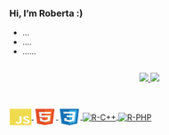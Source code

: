 ### Hi, I’m Roberta :)

- ...
- ....
- ......

##

<div align="center">
  <a href="https://github.com/vasconcelos-r">
  <img height="180em" src="https://github-readme-stats.vercel.app/api?username=vasconcelos-r&show_icons=true&theme=aura&include_all_commits=true&count_private=true"/>
  <img height="180em" src="https://github-readme-stats.vercel.app/api/top-langs/?username=vasconcelos-r&layout=compact&langs_count=7&theme=aura"/>
</div>

  ##
  
  <div style="display: inline_block"><br>
  <img align="center" alt="R-Js" height="30" width="40" src="https://raw.githubusercontent.com/devicons/devicon/master/icons/javascript/javascript-plain.svg">
  <img align="center" alt="R-HTML" height="30" width="40" src="https://raw.githubusercontent.com/devicons/devicon/master/icons/html5/html5-original.svg">
  <img align="center" alt="R-CSS" height="30" width="40" src="https://raw.githubusercontent.com/devicons/devicon/master/icons/css3/css3-original.svg">
  <img align="center" alt="R-C++" height="30" width="40" src="https://cdn.jsdelivr.net/gh/devicons/devicon/icons/cplusplus/cplusplus-original.svg" />
  <img align="center" alt="R-PHP" height="30" width="40" src="https://cdn.jsdelivr.net/gh/devicons/devicon/icons/php/php-original.svg" />
</div>
